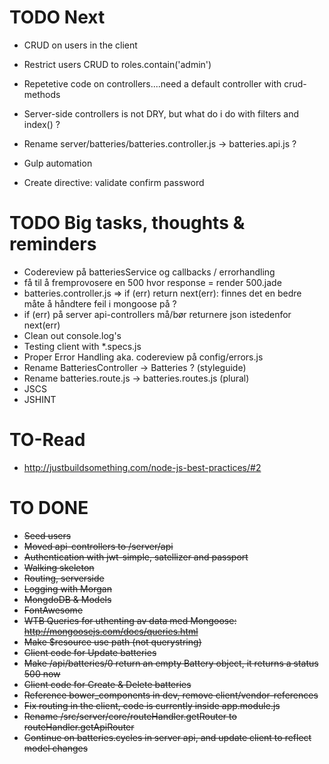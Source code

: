 # TODO Next
- CRUD on users in the client
- Restrict users CRUD to roles.contain('admin')

- Repetetive code on controllers....need a default controller with crud-methods
- Server-side controllers is not DRY, but what do i do with filters and index() ?
- Rename server/batteries/batteries.controller.js -> batteries.api.js ?
- Gulp automation
- Create directive: validate confirm password

# TODO Big tasks, thoughts & reminders
- Codereview på batteriesService og callbacks / errorhandling
- få til å fremprovosere en 500 hvor response = render 500.jade 
- batteries.controller.js => if (err) return next(err): finnes det en bedre måte å håndtere feil i mongoose på ?
- if (err) på server api-controllers må/bør returnere json istedenfor next(err)
- Clean out console.log's
- Testing client with *.specs.js
- Proper Error Handling aka. codereview på config/errors.js
- Rename BatteriesController -> Batteries ? (styleguide)
- Rename batteries.route.js -> batteries.routes.js (plural)
- JSCS
- JSHINT


# TO-Read
- http://justbuildsomething.com/node-js-best-practices/#2

# TO DONE
- ~~Seed users~~
- ~~Moved api-controllers to /server/api~~
- ~~Authentication with jwt-simple, satellizer and passport~~
- ~~Walking skeleton~~
- ~~Routing, serverside~~
- ~~Logging with Morgan~~
- ~~MongdoDB & Models~~
- ~~FontAwesome~~
- ~~WTB Queries for uthenting av data med Mongoose: http://mongoosejs.com/docs/queries.html~~
- ~~Make $resource use path (not querystring)~~
- ~~Client code for Update batteries~~
- ~~Make /api/batteries/0 return an empty Battery object, it returns a status 500 now~~
- ~~Client code for Create & Delete batteries~~
- ~~Reference bower_components in dev, remove client/vendor-references~~
- ~~Fix routing in the client, code is currently inside app.module.js~~
- ~~Rename /src/server/core/routeHandler.getRouter to routeHandler.getApiRouter~~
- ~~Continue on batteries.cycles in server api, and update client to reflect model changes~~
